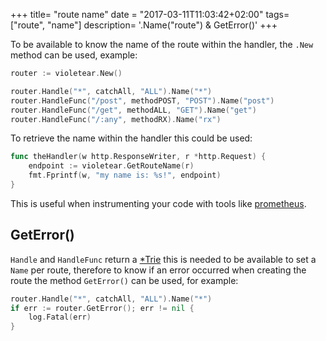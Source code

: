 +++
title= "route name"
date = "2017-03-11T11:03:42+02:00"
tags= ["route", "name"]
description= '.Name("route") & GetError()'
+++

To be available to know the name of the route within the handler, the `.New` method can be used, example:

```go
router := violetear.New()

router.Handle("*", catchAll, "ALL").Name("*")
router.HandleFunc("/post", methodPOST, "POST").Name("post")
router.HandleFunc("/get", methodALL, "GET").Name("get")
router.HandleFunc("/:any", methodRX).Name("rx")
```

To retrieve the name within the handler this could be used:

```go
func theHandler(w http.ResponseWriter, r *http.Request) {
    endpoint := violetear.GetRouteName(r)
	fmt.Fprintf(w, "my name is: %s!", endpoint)
}
```

This is useful when instrumenting your code with tools like [prometheus](/posts/prometheus).


## GetError()

`Handle` and `HandleFunc` return a
[*Trie](https://github.com/nbari/violetear/blob/master/trie.go) this is needed
to be available to set a `Name` per route, therefore to know if an error occurred
when creating the route the method `GetError()` can be used, for example:

```go
router.Handle("*", catchAll, "ALL").Name("*")
if err := router.GetError(); err != nil {
    log.Fatal(err)
}
```
